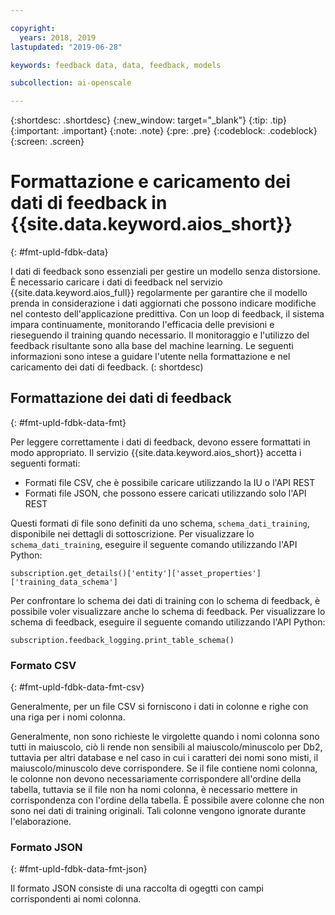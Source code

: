 ```yaml
---

copyright:
  years: 2018, 2019
lastupdated: "2019-06-28"

keywords: feedback data, data, feedback, models

subcollection: ai-openscale

---
```


{:shortdesc: .shortdesc}
{:new_window: target="_blank"}
{:tip: .tip}
{:important: .important}
{:note: .note}
{:pre: .pre}
{:codeblock: .codeblock}
{:screen: .screen}

# Formattazione e caricamento dei dati di feedback in {{site.data.keyword.aios_short}}
{: #fmt-upld-fdbk-data}

I dati di feedback sono essenziali per gestire un modello senza distorsione. È necessario caricare i dati di feedback nel servizio {{site.data.keyword.aios_full}} regolarmente per garantire che il modello prenda in considerazione i dati aggiornati che possono indicare modifiche nel contesto dell'applicazione predittiva. Con un loop di feedback, il sistema impara continuamente, monitorando l'efficacia delle previsioni e rieseguendo il training quando necessario. Il monitoraggio e l'utilizzo del feedback risultante sono alla base del machine learning. Le seguenti informazioni sono intese a guidare l'utente nella formattazione e nel caricamento dei dati di feedback.
(: shortdesc)

## Formattazione dei dati di feedback
{: #fmt-upld-fdbk-data-fmt}

Per leggere correttamente i dati di feedback, devono essere formattati in modo appropriato. Il servizio {{site.data.keyword.aios_short}} accetta i seguenti formati:

- Formati file CSV, che è possibile caricare utilizzando la IU o l'API REST
- Formati file JSON, che possono essere caricati utilizzando solo l'API REST

Questi formati di file sono definiti da uno schema, `schema_dati_training`, disponibile nei dettagli di sottoscrizione. Per visualizzare lo `schema_dati_training`, eseguire il seguente comando utilizzando l'API Python:

```
subscription.get_details()['entity']['asset_properties']['training_data_schema']
```

Per confrontare lo schema dei dati di training con lo schema di feedback, è possibile voler visualizzare anche lo schema di feedback. Per visualizzare lo schema di feedback, eseguire il seguente comando utilizzando l'API Python:

```
subscription.feedback_logging.print_table_schema()
```


### Formato CSV
{: #fmt-upld-fdbk-data-fmt-csv}

Generalmente, per un file CSV si forniscono i dati in colonne e righe con una riga per i nomi colonna. 

Generalmente, non sono richieste le virgolette quando i nomi colonna sono tutti in maiuscolo, ciò li rende non sensibili al maiuscolo/minuscolo per Db2, tuttavia per altri database e nel caso in cui i caratteri dei nomi sono misti, il maiuscolo/minuscolo deve corrispondere.
Se il file contiene nomi colonna, le colonne non devono necessariamente corrispondere all'ordine della tabella, tuttavia se il file non ha nomi colonna, è necessario mettere in corrispondenza con l'ordine della tabella. È possibile avere colonne che non sono nei dati di training originali. Tali colonne vengono ignorate durante l'elaborazione. 


### Formato JSON
{: #fmt-upld-fdbk-data-fmt-json}

Il formato JSON consiste di una raccolta di ogegtti con campi corrispondenti ai nomi colonna. 

